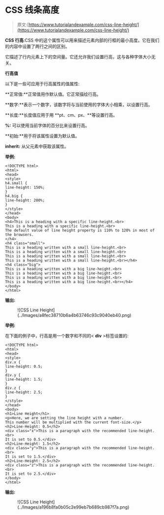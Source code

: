 # CSS 线条高度

> 原文:[https://www.tutorialandexample.com/css-line-height/](https://www.tutorialandexample.com/css-line-height/)

**CSS 行高**:CSS 中的这个属性可以用来描述元素内部的行框的最小高度。它在我们的内容中设置了两行之间的区别。

它描述了行内元素上下的空间量。它还允许我们设置行高，这与各种字体大小无关。

**行高值**

以下是一些可应用于行高属性的值属性:

**正常值:**正常值用作默认值。它正常描绘行高。

**数字:**表示一个数字，该数字将与当前使用的字体大小相乘，以设置行高。

**长度:**长度值应用于用 **pt、cm、px、**等设置行高。

**%:** 可以使用当前字体的百分比来设置行高。

**初始:**用于将该属性设置为默认值。

**inherit:** 从父元素中获取该属性。

**举例:**

```
<!DOCTYPE html>
<html>
<head>
<style>
h4.small {
line-height: 150%;
}
h4.big {
line-height: 200%;
}
</style>
</head>
<body>
<h4>This is a heading with a specific line-height.<br>
This is a heading with a specific line-height.<br>
The default value of line height property is 110% to 120% in most of the browsers.
</h4>
<h4 class="small">
This is a heading written with a small line-height.<br>
This is a heading written with a small line-height.<br>
This is a heading written with a small line-height.<br>
This is a heading written with a small line-height.<br></h4>
<h4 class="big">
This is a heading written with a big line-height.<br>
This is a heading written with a big line-height.<br>
This is a heading written with a big line-height.<br>
This is a heading written with a big line-height.<br></h4>
</body>
</html>
```

**输出:**

<figure class="wp-block-image size-large">![CSS Line Height](../Images/a8fec38710b6a4b63746c93c9040eb40.png)</figure>

**举例:**

在下面的例子中，行高是用一个数字和不同的< **div** >标签设置的:

```
<!DOCTYPE html>
<html>
<head>
<style>
div.x {
line-height: 0.5;
}
div.y {
line-height: 1.5;
}
div.z {
line-height: 2.5;
}
</style>
</head>
<body>
<h1>Line Height</h1>
<p>Here, we are setting the line height with a number.
This number will be multiplied with the current font-size.</p>
<h2>Line-Height: 0.5</h2>
<div class="x">This is a paragraph with the recommended line-height.<br>
It is set to 0.5.</div>
<h2>Line-Height: 1.5</h2>
<div class="y">This is a paragraph with the recommended line-height.<br>
It is set to 1.5.</div>
<h2>Line-Height: 2.5</h2>
<div class="z">This is a paragraph with the recommended line-height.<br>
It is set to 2.5.</div>
</body>
</html>
```

**输出:**

<figure class="wp-block-image size-large">![CSS Line Height](../Images/a196b8fa0b05c2e99eb7b689cb987f7a.png)</figure>
